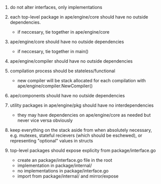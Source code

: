 1. do not alter interfaces, only implementations

2. each top-level package in ape/engine/core should have
   no outside dependencies.

   - if neccesary, tie together in ape/engine/core

3. ape/engine/core should have no outside dependencies

   - if neccesary, tie together in main()

4. ape/engine/compiler should have no outside dependencies

5. compilation process should be stateless/functional

   - new compiler will be stack allocated for each
     compilation with ape/engine/compiler.NewCompiler()

6. ape/components should have no outside dependencies

7. utility packages in ape/engine/pkg should
   have no interdependencies

   - they may have dependencies on ape/engine/core as needed
     but never vice versa obviously

8. keep everything on the stack aside from when absolutely necessary,
   e.g. mutexes, stateful recievers (which should be eschewed),
   or representing "optional" values in structs

9. top-level packages should expose explicity from
   package/interface.go

   - create an package/interface.go file in the root
   - implementation in package/internal/
   - no implementations in package/interface.go
   - import from package/internal/ and mirror/expose
